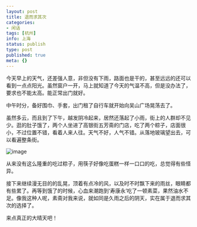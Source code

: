 ```yaml
---
layout: post
title: 退而求其次
categories:
- 闲话
tags: [杭州]
info: 上海
status: publish
type: post
published: true
meta: {}
---
```


今天早上的天气，还差强人意，非但没有下雨，路面也是干的，甚至远远的还可以看到一点点阳光。虽然窗户一开，马上就知道了今天的气温不高，但是没办法了，要求也不能太高。能正常出门就好。
  
中午时分，备好围巾、手套，出门租了自行车就开始向吴山广场晃荡去了。
  
虽然多云，而且到了下午，越发阴冷起来，居然还落起了小雨，街上的人群却不见少。逛的肚子饿了，两个人坐进了高银街五芳斋的门店，吃了两个粽子，店面很小，不过位置不错，看着人来人往。天气不好，人气不错。从落地玻璃望出去，可以看遍整条街。
  
![image](http://lh4.ggpht.com/_O32rFlK02EQ/SbKCplYfxII/AAAAAAAAAGU/X7lvVzQkGiA/s640/DSCF5009.JPG)
  
从来没有这么隆重的吃过粽子，用筷子好像吃蛋糕一样一口口的吃，总觉得有些怪异。
  
接下来继续漫无目的的乱晃，顶着有点冷的风，以及时不时飘下来的雨丝，眼睛都有些累了。再等到饿了的时候，心血来潮跑到‘寿康永’吃了一顿素菜，果然油水不足。像我这种人呢，素斋对我来说，就如同是久雨之后的阴天，实在属于退而求其次的选择了。
  
来点真正的大晴天吧！

